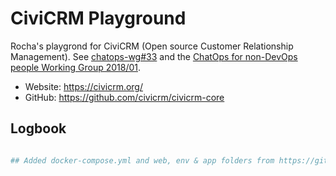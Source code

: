 # CiviCRM Playground
Rocha's playgrond for CiviCRM (Open source Customer Relationship Management).
See [chatops-wg#33](https://github.com/fititnt/chatops-wg/issues/33) and
the [ChatOps for non-DevOps people Working Group 2018/01](https://github.com/fititnt/chatops-wg).

- Website: <https://civicrm.org/>
- GitHub: <https://github.com/civicrm/civicrm-core>

## Logbook 

```bash

## Added docker-compose.yml and web, env & app folders from https://github.com/altsalt/civicrm-docker.git


```
